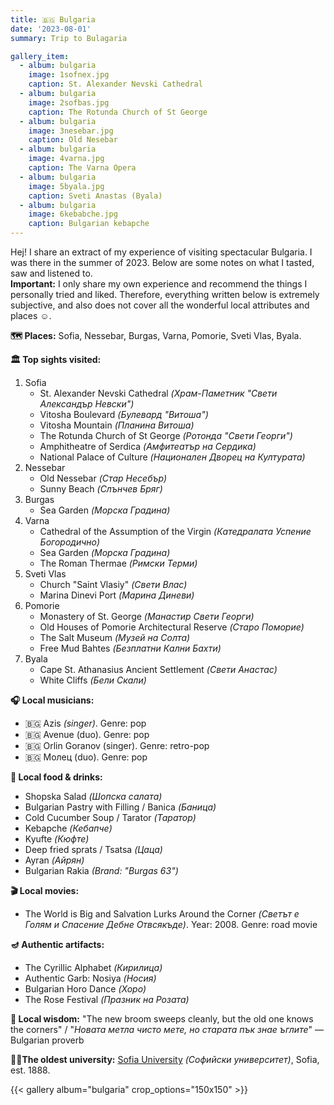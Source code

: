```yaml
---
title: 🇧🇬 Bulgaria 
date: '2023-08-01'
summary: Trip to Bulagaria

gallery_item:
  - album: bulgaria
    image: 1sofnex.jpg
    caption: St. Alexander Nevski Cathedral
  - album: bulgaria
    image: 2sofbas.jpg
    caption: The Rotunda Church of St George
  - album: bulgaria
    image: 3nesebar.jpg
    caption: Old Nesebar
  - album: bulgaria
    image: 4varna.jpg
    caption: The Varna Opera
  - album: bulgaria
    image: 5byala.jpg
    caption: Sveti Anastas (Byala)
  - album: bulgaria
    image: 6kebabche.jpg
    caption: Bulgarian kebapche
---
```

Hej! I share an extract of my experience of visiting spectacular Bulgaria. I was there in the summer of 2023. Below are some notes on what I tasted, saw and listened to.<br>
<b>Important:</b> I only share my own experience and recommend the things I personally tried and liked. Therefore, everything written below is extremely subjective, and also does not cover all the wonderful local attributes and places ☺️.

<b>🗺 Places:</b> Sofia, Nessebar, Burgas, Varna, Pomorie, Sveti Vlas, Byala.<br>

<b>🏛 Top sights visited: </b>
1. Sofia
    - St. Alexander Nevski Cathedral <i>(Храм-Паметник "Свети Александър Невски")</i>
    - Vitosha Boulevard <i>(Булевард "Витоша")</i>
    - Vitosha Mountain <i>(Планина Витоша)</i>
    - The Rotunda Church of St George <i>(Ротонда "Свети Георги")</i>
    - Amphitheatre of Serdica <i>(Амфитеатър на Сердика)</i>
    - National Palace of Culture <i>(Национален Дворец на Културата)</i>
2. Nessebar
    - Old Nessebar <i>(Стар Несебър)</i>
    - Sunny Beach <i>(Слънчев Бряг)</i>
3. Burgas
    - Sea Garden <i>(Морска Градина)</i>
4. Varna
    - Cathedral of the Assumption of the Virgin <i>(Катедралата Успение Богородично)</i>
    - Sea Garden <i>(Морска Градина)</i>
    - The Roman Thermae <i>(Римски Терми)</i>
5. Sveti Vlas
    - Church "Saint Vlasiy" <i>(Свети Влас)</i>
    - Marina Dinevi Port <i>(Марина Диневи)</i>
6. Pomorie
    - Monastery of St. George <i>(Манастир Свети Георги)</i>
    - Old Houses of Pomorie Architectural Reserve <i>(Старо Поморие)</i>
    - The Salt Museum <i>(Музей на Солта)</i>
    - Free Mud Bahtes <i>(Безплатни Кални Бахти)</i>
7. Byala
    - Cape St. Athanasius Ancient Settlement <i>(Свети Анастас)</i>
    - White Cliffs <i>(Бели Cкали)</i>
   

<b>🎧 Local musicians: </b>
- 🇧🇬 Azis <i>(singer)</i>. Genre: pop
- 🇧🇬 Avenue (duo). Genre: pop
- 🇧🇬 Orlin Goranov (singer). Genre: retro-pop
- 🇧🇬 Молец (duo). Genre: pop


<b>🥘 Local food & drinks: </b>
- Shopska Salad <i>(Шопска салата)</i>
- Bulgarian Pastry with Filling / Banica <i>(Баница)</i>
- Cold Cucumber Soup / Tarator <i>(Таратор)</i>
- Kebapche <i>(Кебапче)</i>
- Kyufte <i>(Кюфте)</i>
- Deep fried sprats / Tsatsa <i>(Цаца)</i>
- Ayran <i>(Айрян)</i>
- Bulgarian Rakia <i>(Brand: "Burgas 63")</i>


<b>🎬 Local movies:</b>
- The World is Big and Salvation Lurks Around the Corner <i>(Светът е Голям и Спасение Дебне Отвсякъде)</i>. Year: 2008. Genre: road movie


<b>🪔 Authentic artifacts:</b>
- The Cyrillic Alphabet <i>(Кирилица)</i>
- Authentic Garb: Nosiya <i>(Носия)</i>
- Bulgarian Horo Dance <i>(Хоро)</i>
- The Rose Festival <i>(Празник на Розата)</i>

<b>🦉 Local wisdom:</b> "The new broom sweeps cleanly, but the old one knows the corners" / "<i>Новата метла чисто мете, но старата пък знае ъглите</i>" — Bulgarian proverb


<b>👨‍🎓The oldest university:</b> <a href = "https://uni-sofia.bg/index.php/eng" target="_blank">Sofia University</a> <i>(Софийски университет)</i>, Sofia, est. 1888.  


{{< gallery album="bulgaria" crop_options="150x150" >}}
   

